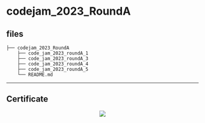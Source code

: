 # codejam_2023_RoundA

## files

```
├── codejam_2023_RoundA
    ├── code_jam_2023_roundA_1
    ├── code_jam_2023_roundA_3
    ├── code_jam_2023_roundA_4
    ├── code_jam_2023_roundA_5 
    └── README.md
```

---

## Certificate

<p align="center">
  <img src="https://github.com/justinpark820/codejam_2023_RoundA/assets/59987079/82976929-f64a-48c1-908b-bfbbfda60151">
</p>
